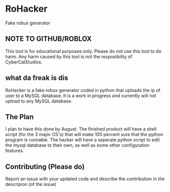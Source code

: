 # RoHacker
Fake robux generator
## NOTE TO GITHUB/ROBLOX
This tool is for educational purposes only. Please do not use this tool to do harm. Any harm caused by this tool is not the resposibility of CyberCatStudios.
## what da freak is dis
RoHacker is a fake robux generator coded in python that uploads the ip of user to a MySQL database. It is a work in progress and currently will not upload to any MySQL database.
## The Plan
I plan to have this done by August. The finished product will have a shell script (for the 3 major OS's) that will make 100 percent sure that the python program is runnable. The hacker will have a seperate python script to edit the mysql database to their own, as well as some other configuration features.
## Contributing (Please do)
Report an issue with your updated code and describe the contribution in the descripion (of the issue)
